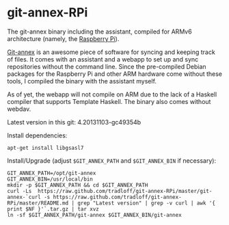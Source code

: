 git-annex-RPi
=============

The git-annex binary including the assistant, compiled for ARMv6 
architecture (namely, the [Raspberry Pi](http://www.raspberrypi.org/)). 

[Git-annex](http://git-annex.branchable.com/) is an awesome piece of 
software for syncing and keeping track of files. It comes with an assistant 
and a webapp to set up and sync repositories without the command line. Since 
the pre-compiled Debian packages for the Raspberry Pi and other ARM hardware 
come without these tools, I compiled the binary with the assistant myself. 

As of yet, the webapp will not compile on ARM due to the lack of a Haskell 
compiler that supports Template Haskell. The binary also comes without 
webdav. 

Latest version in this git: 4.20131103-gc49354b

Install dependencies:

    apt-get install libgsasl7

Install/Upgrade (adjust `$GIT_ANNEX_PATH` and `$GIT_ANNEX_BIN` if necessary):

    GIT_ANNEX_PATH=/opt/git-annex
    GIT_ANNEX_BIN=/usr/local/bin
    mkdir -p $GIT_ANNEX_PATH && cd $GIT_ANNEX_PATH
    curl -Ls  https://raw.github.com/tradloff/git-annex-RPi/master/git-annex-`curl -s https://raw.github.com/tradloff/git-annex-RPi/master/README.md | grep "Latest version" | grep -v curl | awk '{ print $NF }'`.tar.gz | tar xvz
    ln -sf $GIT_ANNEX_PATH/git-annex $GIT_ANNEX_BIN/git-annex

